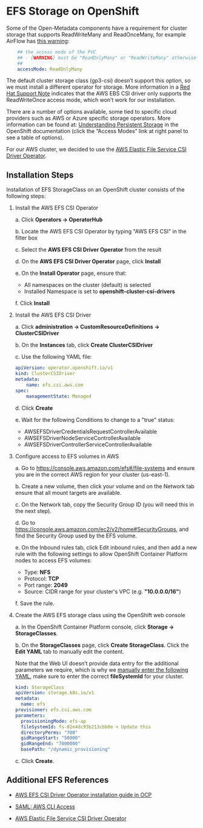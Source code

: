 # EFS Storage on OpenShift

Some of the Open-Metadata components have a requirement for cluster storage that supports ReadWriteMany and ReadOnceMany, for example AirFlow has [this warning](https://github.com/airflow-helm/charts/blob/main/charts/airflow/values.yaml#L1355):

```yaml
    ## the access mode of the PVC
    ## - [WARNING] must be "ReadOnlyMany" or "ReadWriteMany" otherwise airflow pods will fail to start
    ##
    accessMode: ReadOnlyMany
```

The default cluster storage class (gp3-csi) doesn’t support this option, so we must install a different operator for storage. More information in a [Red Hat Support Note](https://access.redhat.com/solutions/7013179) indicates that the AWS EBS CSI driver only supports the ReadWriteOnce access mode, which won’t work for our installation.

There are a number of options available, some tied to specific cloud providers such as AWS or Azure specific storage operators. More information can be found at: [Understanding Persistent Storage](https://docs.openshift.com/container-platform/4.14/storage/understanding-persistent-storage.html#pv-access-modes_understanding-persistent-storage) in the OpenShift documentation (click the “Access Modes” link at right panel to see a table of options).

For our AWS cluster, we decided to use the [AWS Elastic File Service CSI Driver Operator](https://docs.openshift.com/container-platform/4.14/storage/container_storage_interface/persistent-storage-csi-aws-efs.html). 

## Installation Steps

Installation of EFS StorageClass on an OpenShift cluster consists of the following steps:

1. Install the AWS EFS CSI Operator

    a. Click **Operators -> OperatorHub**

    b. Locate the AWS EFS CSI Operator by typing "AWS EFS CSI" in the filter box

    c. Select the **AWS EFS CSI Driver Operator** from the result

    d. On the **AWS EFS CSI Driver Operator** page, click **Install**

    e. On the **Install Operator** page, ensure that:

      - All namespaces on the cluster (default) is selected
      - Installed Namespace is set to **openshift-cluster-csi-drivers**

    f. Click **Install**

2. Install the AWS EFS CSI Driver

    a. Click **administration -> CustomResourceDefinitions -> ClusterCSIDriver**

    b. On the **Instances** tab, click **Create ClusterCSIDriver**

    c. Use the following YAML file:

    ```yaml
    apiVersion: operator.openshift.io/v1
    kind: ClusterCSIDriver
    metadata:
        name: efs.csi.aws.com
    spec:
        managementState: Managed
    ```

    d. Click **Create**

    e. Wait for the following Conditions to change to a "true" status:

      - AWSEFSDriverCredentialsRequestControllerAvailable
      - AWSEFSDriverNodeServiceControllerAvailable
      - AWSEFSDriverControllerServiceControllerAvailable

3. Configure access to EFS volumes in AWS

    a. Go to https://console.aws.amazon.com/efs#/file-systems and ensure you are in the correct AWS region for your cluster (us-east-1).

    b. Create a new volume, then click your volume and on the Network tab ensure that all mount targets are available.

    c. On the Network tab, copy the Security Group ID (you will need this in the next step).

    d. Go to https://console.aws.amazon.com/ec2/v2/home#SecurityGroups, and find the Security Group used by the EFS volume.

    e. On the Inbound rules tab, click Edit inbound rules, and then add a new rule with the following settings to allow OpenShift Container Platform nodes to access EFS volumes:

      - Type: **NFS**
      - Protocol: **TCP**
      - Port range: **2049**
      - Source: CIDR range for your cluster's VPC (e.g. **"10.0.0.0/16"**)

    f. Save the rule.

4. Create the AWS EFS storage class using the OpenShift web console

    a. In the OpenShift Container Platform console, click **Storage → StorageClasses**.

    b. On the **StorageClasses** page, click **Create StorageClass**. Click the **Edit YAML** tab to manually edit the content. 

    Note that the Web UI doesn’t provide data entry for the additional parameters we require, which is why we [manually enter the following YAML](https://docs.openshift.com/rosa/storage/container_storage_interface/osd-persistent-storage-aws-efs-csi.html#storage-create-storage-class-cli_osd-persistent-storage-aws-efs-csi), make sure to enter the correct **fileSystemId** for your cluster.

    ```yaml
    kind: StorageClass
    apiVersion: storage.k8s.io/v1
    metadata:
      name: efs
    provisioner: efs.csi.aws.com
    parameters:
      provisioningMode: efs-ap 
      fileSystemId: fs-02e4dc93b213cbb0e < Update this
      directoryPerms: "700" 
      gidRangeStart: "50000" 
      gidRangeEnd: "7000000" 
      basePath: "/dynamic_provisioning" 
    ```

    c. Click **Create**.

## Additional EFS References

* [AWS EFS CSI Driver Operator installation guide in OCP](https://access.redhat.com/articles/6966373?band=se&seSessionId=74c3365b-af7e-4101-b940-7bfd80f9264c&seSource=Recommendation&seResourceOriginID=644b2265-2b00-469a-9876-108f16ba7976)

* [SAML: AWS CLI Access](https://source.redhat.com/departments/it/devit/it-infrastructure/itcloudservices/itpubliccloudpage/cloud/docs/consumer/using_ansible_and_the_cli_to_access_aws_in_a_saml_world)

* [AWS Elastic File Service CSI Driver Operator](https://docs.openshift.com/container-platform/4.14/storage/container_storage_interface/persistent-storage-csi-aws-efs.html)